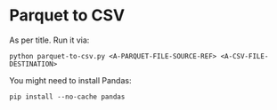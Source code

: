 # Parquet to CSV

As per title. Run it via:

`python parquet-to-csv.py <A-PARQUET-FILE-SOURCE-REF> <A-CSV-FILE-DESTINATION>`

You might need to install Pandas:

`pip install --no-cache pandas`